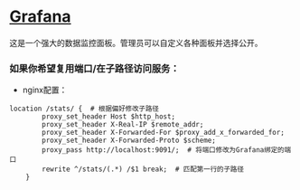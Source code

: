# [Grafana](https://grafana.com/)
这是一个强大的数据监控面板。管理员可以自定义各种面板并选择公开。

### 如果你希望复用端口/在子路径访问服务：
- nginx配置：
```
location /stats/ {  # 根据偏好修改子路径
        proxy_set_header Host $http_host;
        proxy_set_header X-Real-IP $remote_addr;
        proxy_set_header X-Forwarded-For $proxy_add_x_forwarded_for;
        proxy_set_header X-Forwarded-Proto $scheme;
        proxy_pass http://localhost:9091/;  # 将端口修改为Grafana绑定的端口
        rewrite ^/stats/(.*) /$1 break;  # 匹配第一行的子路径
    }
```

